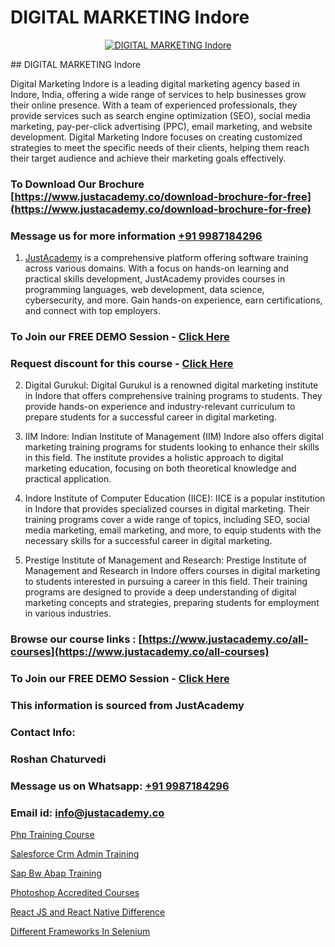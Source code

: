 # DIGITAL MARKETING Indore

<p align="center">
  <a href="https://justacademy.co/course-detail/digital-marketing">
    <img src="https://justacademy.co/storage2/course_image/1676636720_course_image.webp" alt="DIGITAL MARKETING Indore">
  </a>
</p>
## DIGITAL MARKETING Indore

Digital Marketing Indore is a leading digital marketing agency based in Indore, India, offering a wide range of services to help businesses grow their online presence. With a team of experienced professionals, they provide services such as search engine optimization (SEO), social media marketing, pay-per-click advertising (PPC), email marketing, and website development. Digital Marketing Indore focuses on creating customized strategies to meet the specific needs of their clients, helping them reach their target audience and achieve their marketing goals effectively.
### To Download Our Brochure [https://www.justacademy.co/download-brochure-for-free](https://www.justacademy.co/download-brochure-for-free)
### Message us for more information [+91 9987184296](https://api.whatsapp.com/send?phone=919987184296)

1) [JustAcademy](https://justacademy.co) is a comprehensive platform offering software training across various domains. With a focus on hands-on learning and practical skills development, JustAcademy provides courses in programming languages, web development, data science, cybersecurity, and more. Gain hands-on experience, earn certifications, and connect with top employers.

### To Join our FREE DEMO Session - [Click Here](https://www.justacademy.co/register-for-course-demo/)
### Request discount for this course - [Click Here](https://justacademy.co/contact-us/)

2) Digital Gurukul: Digital Gurukul is a renowned digital marketing institute in Indore that offers comprehensive training programs to students. They provide hands-on experience and industry-relevant curriculum to prepare students for a successful career in digital marketing.

3) IIM Indore: Indian Institute of Management (IIM) Indore also offers digital marketing training programs for students looking to enhance their skills in this field. The institute provides a holistic approach to digital marketing education, focusing on both theoretical knowledge and practical application.

4) Indore Institute of Computer Education (IICE): IICE is a popular institution in Indore that provides specialized courses in digital marketing. Their training programs cover a wide range of topics, including SEO, social media marketing, email marketing, and more, to equip students with the necessary skills for a successful career in digital marketing.

5) Prestige Institute of Management and Research: Prestige Institute of Management and Research in Indore offers courses in digital marketing to students interested in pursuing a career in this field. Their training programs are designed to provide a deep understanding of digital marketing concepts and strategies, preparing students for employment in various industries.

### Browse our course links : [https://www.justacademy.co/all-courses](https://www.justacademy.co/all-courses) 
### To Join our FREE DEMO Session - [Click Here](https://www.justacademy.co/register-for-course-demo)


### This information is sourced from JustAcademy
### Contact Info:
### Roshan Chaturvedi
### Message us on Whatsapp: [+91 9987184296](https://api.whatsapp.com/send?phone=919987184296)
### Email id: [info@justacademy.co](mailto:info@justacademy.co)
                
[Php Training Course](https://www.linkedin.com/pulse/php-training-course-justacademy-thane-xhulc?trackingId=IjooFi0%2BaS3%2FKhyVZjRnLw%3D%3D&lipi=urn%3Ali%3Apage%3Ad_flagship3_company_admin%3B8x4oZRFoSmO4CZ5ThOfedg%3D%3D)

[Salesforce Crm Admin Training](https://www.linkedin.com/pulse/salesforce-crm-admin-training-justacademy-hyderabad-hospc?trackingId=P%2FTDiSSnW1bDGvkiEynSng%3D%3D&lipi=urn%3Ali%3Apage%3Ad_flagship3_company_admin%3BDVbRKUgIQU%2Bm75jg%2BU5m6w%3D%3D)

[Sap Bw Abap Training](https://medium.com/@surajvaishnav5015/sap-bw-abap-training-f7a5b075c670)

[Photoshop Accredited Courses](https://medium.com/@kumarishimmi99/photoshop-accredited-courses-4641321cb91d)

[React JS and React Native Difference](https://justacademyin.github.io/justacademy/react-js-and-react-native-difference)

[Different Frameworks In Selenium](https://justacademyin.github.io/justacademy/different-frameworks-in-selenium)

